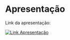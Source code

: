 # Apresentação
Link da apresentação: 

[![Link Apresentação](doc/Images/1.png)](https://www.youtube.com/watch?v=6Q9ImaAOWkc)
